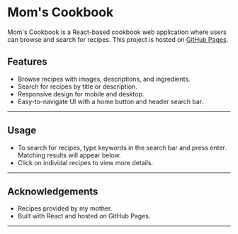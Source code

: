 # Mom's Cookbook

Mom's Cookbook is a React-based cookbook web application where users can browse and search for recipes. This project is hosted on [GitHub Pages](https://mandyschen.github.io/MomsCookbook/).

## Features

- Browse recipes with images, descriptions, and ingredients.
- Search for recipes by title or description.
- Responsive design for mobile and desktop.
- Easy-to-navigate UI with a home button and header search bar.

---

## Usage

- To search for recipes, type keywords in the search bar and press enter. Matching results will appear below.
- Click on individal recipes to view more details.

---

## Acknowledgements

- Recipes provided by my mother.
- Built with React and hosted on GitHub Pages.

---
